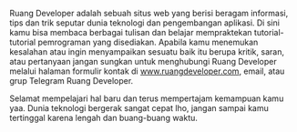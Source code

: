 Ruang Developer adalah sebuah situs web yang berisi beragam informasi, tips dan trik seputar dunia teknologi dan pengembangan aplikasi. Di sini kamu bisa membaca berbagai tulisan dan belajar mempraktekan tutorial-tutorial pemrograman yang disediakan. Apabila kamu menemukan kesalahan atau ingin menyampaikan sesuatu baik itu berupa kritik, saran, atau pertanyaan jangan sungkan untuk menghubungi Ruang Developer melalui halaman formulir kontak di www.ruangdeveloper.com, email, atau grup Telegram Ruang Developer.

Selamat mempelajari hal baru dan terus mempertajam kemampuan kamu yaa. Dunia teknologi bergerak sangat cepat lho, jangan sampai kamu tertinggal karena lengah dan buang-buang waktu.

